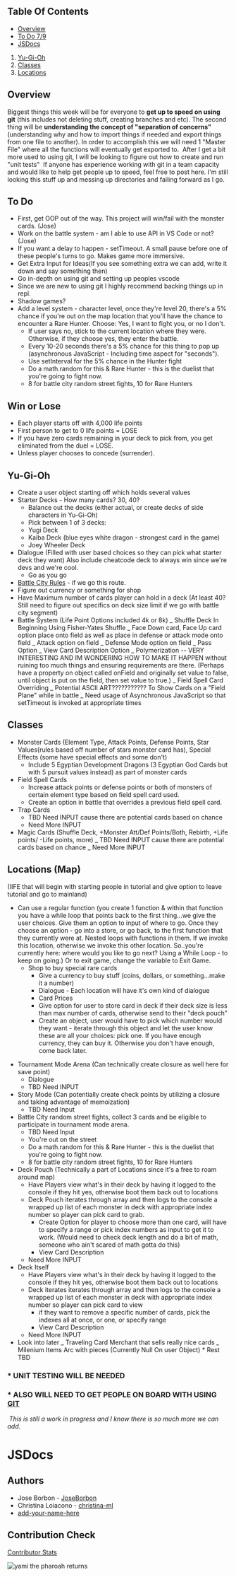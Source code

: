 ## Table Of Contents

- [Overview](#overview)
- [To Do 7/9](#to-do)
- [JSDocs](https://github.com/joinpursuit/8-0-technical-curriculum/blob/main/01-fundamentals/understanding-code-challenges/reading/jsdocs.md)

1. [Yu-Gi-Oh](#yu-gi-oh)
2. [Classes](#classes)
3. [Locations](#locations-map)
   ​
   ​

## Overview

Biggest things this week will be for everyone to **get up to speed on using git** (this includes not deleting stuff, creating branches and etc). The second thing will be **understanding the concept of "separation of concerns"** (understanding why and how to import things if needed and export things from one file to another). In order to accomplish this we will need 1 "Master File" where all the functions will eventually get exported to.
​
After I get a bit more used to using git, I will be looking to figure out how to create and run "unit tests"
​
If anyone has experience working with git in a team capacity and would like to help get people up to speed, feel free to post here. I'm still looking this stuff up and messing up directories and failing forward as I go.
​

## To Do

- First, get OOP out of the way. This project will win/fail with the monster cards. (Jose)
- Work on the battle system - am I able to use API in VS Code or not? (Jose)
- If you want a delay to happen - setTimeout. A small pause before one of these people's turns to go. Makes game more immersive.
- Get Extra Input for Ideas(If you see something extra we can add, write it down and say something then)
- Go in-depth on using git and setting up peoples vscode
- Since we are new to using git I highly recommend backing things up in repl.
- Shadow games?
- Add a level system - character level, once they're level 20, there's a 5% chance if you're out on the map location that you'll have the chance to encounter a Rare Hunter. Choose: Yes, I want to fight you, or no I don't.
  - If user says no, stick to the current location where they were. Otherwise, if they choose yes, they enter the battle.
  - Every 10-20 seconds there's a 5% chance for this thing to pop up (asynchronous JavaScript - Including time aspect for "seconds").
  - Use setInterval for the 5% chance in the Hunter fight
  - Do a math.random for this & Rare Hunter - this is the duelist that you're going to fight now.
  - 8 for battle city random street fights, 10 for Rare Hunters

## Win or Lose

- Each player starts off with 4,000 life points
- First person to get to 0 life points = LOSE
- If you have zero cards remaining in your deck to pick from, you get eliminated from the duel = LOSE.
- Unless player chooses to concede (surrender).
  ​

## Yu-Gi-Oh

- Create a user object starting off which holds several values
- Starter Decks - How many cards? 30, 40?
  - Balance out the decks (either actual, or create decks of side characters in Yu-Gi-Oh)
  - Pick between 1 of 3 decks:
  - Yugi Deck
  - Kaiba Deck (blue eyes white dragon - strongest card in the game)
  - Joey Wheeler Deck
- Dialogue (Filled with user based choices so they can pick what starter deck they want) Also include cheatcode deck to always win since we're devs and we're cool.
  - Go as you go
- [Battle City Rules](https://yugioh-x13.fandom.com/wiki/Battle_City_Rules) - if we go this route.
- Figure out currency or something for shop
- Have Maximum number of cards player can hold in a deck (At least 40? Still need to figure out specifics on deck size limit if we go with battle city segment)
- Battle System (Life Point Options included 4k or 8k)
  _ Shuffle Deck In Beginning Using Fisher-Yates Shuffle
  _ Face Down card, Face Up card option place onto field as well as place in defense or attack mode onto field
  _ Attack option on field
  _ Defense Mode option on field
  _ Pass Option
  _ View Card Description Option
  _ Polymerization -- VERY INTERESTING AND IM WONDERING HOW TO MAKE IT HAPPEN without ruining too much things and ensuring requirements are there. (Perhaps have a property on object called onField and originally set value to false, until object is put on the field, then set value to true.)
  _ Field Spell Card Overriding
  _ Potential ASCII ART??????????? To Show Cards on a "Field Plane" while in battle
  _ Need usage of Asynchronous JavaScript so that setTimeout is invoked at appropriate times
  ​

## Classes

- Monster Cards (Element Type, Attack Points, Defense Points, Star Values(rules based off number of stars monster card has), Special Effects (some have special effects and some don't)
  - Include 5 Egyptian Development Dragons (3 Egyptian God Cards but with 5 pursuit values instead) as part of monster cards
- Field Spell Cards
  - Increase attack points or defense points or both of monsters of certain element type based on field spell card used.
  - Create an option in battle that overrides a previous field spell card.
- Trap Cards
  - TBD Need INPUT cause there are potential cards based on chance
  - Need More INPUT
- Magic Cards (Shuffle Deck, +Monster Att/Def Points/Both, Rebirth, +Life points/ -Life points, more)
  _ TBD Need INPUT cause there are potential cards based on chance
  _ Need More INPUT
  ​

## Locations (Map)

(IIFE that will begin with starting people in tutorial and give option to leave tutorial and go to mainland)

- Can use a regular function (you create 1 function & within that function you have a while loop that points back to the first thing...we give the user choices. Give them an option to input of where to go. Once they choose an option - go into a store, or go back, to the first function that they currently were at. Nested loops with functions in them. If we invoke this location, otherwise we invoke this other location. So..you're currently here: where would you like to go next? Using a While Loop - to keep on going.) Or to exit game, change the variable to Exit Game.
  - Shop to buy special rare cards
    - Give a currency to buy stuff (coins, dollars, or something...make it a number)
    * Dialogue - Each location will have it's own kind of dialogue
    * Card Prices
    * Give option for user to store card in deck if their deck size is less than max number of cards, otherwise send to their "deck pouch"
    - Create an object, user would have to pick which number would they want - iterate through this object and let the user know these are all your choices: pick one. If you have enough currency, they can buy it. Otherwise you don't have enough, come back later.

* Tournament Mode Arena (Can technically create closure as well here for save point)
  - Dialogue
  - TBD Need INPUT
* Story Mode (Can potentially create check points by utilizing a closure and taking advantage of memoization)
  - TBD Need Input
* Battle City random street fights, collect 3 cards and be eligible to participate in tournament mode arena.
  - TBD Need Input
  * You're out on the street
  * Do a math.random for this & Rare Hunter - this is the duelist that you're going to fight now.
  * 8 for battle city random street fights, 10 for Rare Hunters
* Deck Pouch (Technically a part of Locations since it's a free to roam around map)
  - Have Players view what's in their deck by having it logged to the console if they hit yes, otherwise boot them back out to locations
  - Deck Pouch iterates through array and then logs to the console a wrapped up list of each monster in deck with appropriate index number so player can pick card to grab.
    - Create Option for player to choose more than one card, will have to specify a range or pick index numbers as input to get it to work. (Would need to check deck length and do a bit of math, someone who ain't scared of math gotta do this)
    - View Card Description
  - Need More INPUT
* Deck Itself
  - Have Players view what's in their deck by having it logged to the console if they hit yes, otherwise boot them back out to locations
  - Deck iterates iterates through array and then logs to the console a wrapped up list of each monster in deck with appropriate index number so player can pick card to view
    - if they want to remove a specific number of cards, pick the indexes all at once, or one, or specify range
    - View Card Description
  - Need More INPUT
* Look into later
  _ Traveling Card Merchant that sells really nice cards
  _ Milenium Items Arc with pieces (Currently Null On user Object) \* Rest TBD
  ​

### \* UNIT TESTING WILL BE NEEDED

### \* ALSO WILL NEED TO GET PEOPLE ON BOARD WITH USING [GIT](https://git-scm.com/downloads)

​
_This is still a work in progress and I know there is so much more we can add._
​

# JSDocs

## Authors

- Jose Borbon - [JoseBorbon](https://github.com/JoseBorbon)
- Christina Loiacono - [christina-ml](https://github.com/christina-ml)
- [add-your-name-here](https://github.com/yourUsername)

## Contribution Check

[Contributor Stats](https://github.com/JoseBorbon/Yu-Gi-Oh/graphs/contributors)

![yami the pharoah returns](https://i.pinimg.com/originals/b8/84/04/b88404e0df839a99b979e6c9a218a8e3.gif)
